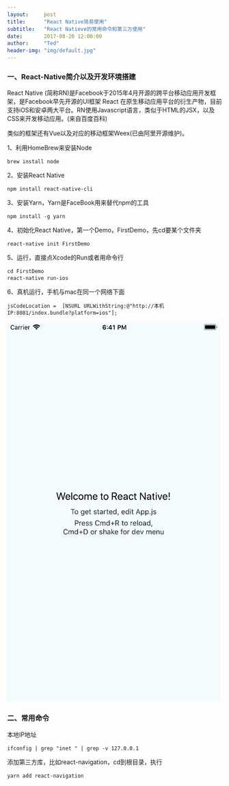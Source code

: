 ```yaml
---
layout:     post
title:      "React Native简易使用"
subtitle:   "React Natieve的常用命令和第三方使用"
date:       2017-08-20 12:00:00
author:     "Ted"
header-img: "img/default.jpg"
---
```


### 一、React-Native简介以及开发环境搭建

React Native (简称RN)是Facebook于2015年4月开源的跨平台移动应用开发框架，是Facebook早先开源的UI框架 React 在原生移动应用平台的衍生产物，目前支持iOS和安卓两大平台。RN使用Javascript语言，类似于HTML的JSX，以及CSS来开发移动应用。(来自百度百科)

类似的框架还有Vue以及对应的移动框架Weex(已由阿里开源维护)。

1、利用HomeBrew来安装Node

```
brew install node
```

2、安装React Native

```
npm install react-native-cli
```

3、安装Yarn，Yarn是FaceBook用来替代npm的工具

```
npm install -g yarn
```

4、初始化React Native，第一个Demo，FirstDemo，先cd要某个文件夹

```
react-native init FirstDemo
```

5、运行，直接点Xcode的Run或者用命令行

```
cd FirstDemo
react-native run-ios
```

6、真机运行，手机与mac在同一个网络下面

```
jsCodeLocation =  [NSURL URLWithString:@"http://本机IP:8081/index.bundle?platform=ios"];
```

![](/img/Simple_1/14.png)

### 二、常用命令

本地IP地址

```
ifconfig | grep "inet " | grep -v 127.0.0.1
```

添加第三方库，比如react-navigation，cd到根目录，执行

```
yarn add react-navigation
```


